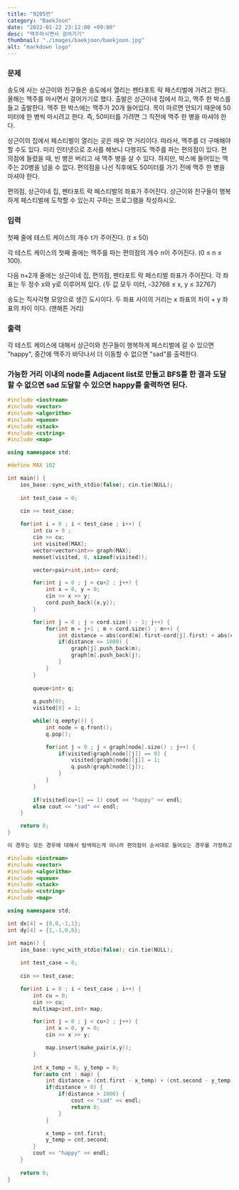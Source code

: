 ```yaml
---
title: "9205번"
category: "BaekJoon"
date: "2022-01-22 23:12:00 +09:00"
desc: "맥주마시면서 걸어가기"
thumbnail: "./images/baekjoon/baekjoon.jpg"
alt: "markdown logo"
---
```


### 문제
송도에 사는 상근이와 친구들은 송도에서 열리는 펜타포트 락 페스티벌에 가려고 한다. 올해는 맥주를 마시면서 걸어가기로 했다. 출발은 상근이네 집에서 하고, 맥주 한 박스를 들고 출발한다. 맥주 한 박스에는 맥주가 20개 들어있다. 목이 마르면 안되기 때문에 50미터에 한 병씩 마시려고 한다. 즉, 50미터를 가려면 그 직전에 맥주 한 병을 마셔야 한다.

상근이의 집에서 페스티벌이 열리는 곳은 매우 먼 거리이다. 따라서, 맥주를 더 구매해야 할 수도 있다. 미리 인터넷으로 조사를 해보니 다행히도 맥주를 파는 편의점이 있다. 편의점에 들렸을 때, 빈 병은 버리고 새 맥주 병을 살 수 있다. 하지만, 박스에 들어있는 맥주는 20병을 넘을 수 없다. 편의점을 나선 직후에도 50미터를 가기 전에 맥주 한 병을 마셔야 한다.

편의점, 상근이네 집, 펜타포트 락 페스티벌의 좌표가 주어진다. 상근이와 친구들이 행복하게 페스티벌에 도착할 수 있는지 구하는 프로그램을 작성하시오.

### 입력
첫째 줄에 테스트 케이스의 개수 t가 주어진다. (t ≤ 50)

각 테스트 케이스의 첫째 줄에는 맥주를 파는 편의점의 개수 n이 주어진다. (0 ≤ n ≤ 100).

다음 n+2개 줄에는 상근이네 집, 편의점, 펜타포트 락 페스티벌 좌표가 주어진다. 각 좌표는 두 정수 x와 y로 이루어져 있다. (두 값 모두 미터, -32768 ≤ x, y ≤ 32767)

송도는 직사각형 모양으로 생긴 도시이다. 두 좌표 사이의 거리는 x 좌표의 차이 + y 좌표의 차이 이다. (맨해튼 거리)

### 출력
각 테스트 케이스에 대해서 상근이와 친구들이 행복하게 페스티벌에 갈 수 있으면 "happy", 중간에 맥주가 바닥나서 더 이동할 수 없으면 "sad"를 출력한다. 

### 가능한 거리 이내의 node를 Adjacent list로 만들고 BFS를 한 결과 도달할 수 없으면 sad 도달할 수 있으면 happy를 출력하면 된다.

```cpp
#include <iostream>
#include <vector>
#include <algorithm>
#include <queue>
#include <stack>
#include <cstring>
#include <map>

using namespace std;

#define MAX 102

int main() {
    ios_base::sync_with_stdio(false); cin.tie(NULL);
    
    int test_case = 0;
    
    cin >> test_case;

    for(int i = 0 ; i < test_case ; i++) {
        int cu = 0 ;
        cin >> cu;
        int visited[MAX];
        vector<vector<int>> graph(MAX);
        memset(visited, 0, sizeof(visited));

        vector<pair<int,int>> cord;

        for(int j = 0 ; j < cu+2 ; j++) {
            int x = 0, y = 0;
            cin >> x >> y;
            cord.push_back({x,y});
        }

        for(int j = 0 ; j < cord.size() - 1; j++) {
            for(int m = j+1 ; m < cord.size() ; m++) {
                int distance = abs(cord[m].first-cord[j].first) + abs(cord[m].second - cord[j].second);
                if(distance <= 1000) {
                    graph[j].push_back(m);
                    graph[m].push_back(j);
                }
            }
        }
        
        queue<int> q;
        
        q.push(0);
        visited[0] = 1;

        while(!q.empty()) {
            int node = q.front();
            q.pop();

            for(int j = 0 ; j < graph[node].size() ; j++) {
                if(visited[graph[node][j]] == 0) {
                    visited[graph[node][j]] = 1;
                    q.push(graph[node][j]);
                }
            }
        }
        
        if(visited[cu+1] == 1) cout << "happy" << endl;
        else cout << "sad" << endl;
    }

    return 0;
}

이 경우는 모든 경우에 대해서 탐색하는게 아니라 편의점이 순서대로 들어오는 경우를 가정하고 풀었던 코드.

#include <iostream>
#include <vector>
#include <algorithm>
#include <queue>
#include <stack>
#include <cstring>
#include <map>

using namespace std;

int dx[4] = {0,0,-1,1};
int dy[4] = {1,-1,0,0};

int main() {
    ios_base::sync_with_stdio(false); cin.tie(NULL);
    
    int test_case = 0;
    
    cin >> test_case;

    for(int i = 0 ; i < test_case ; i++) {
        int cu = 0;
        cin >> cu;
        multimap<int,int> map;

        for(int j = 0 ; j < cu+2 ; j++) {
            int x = 0, y = 0;
            cin >> x >> y;

            map.insert(make_pair(x,y));
        }
        
        int x_temp = 0, y_temp = 0;
        for(auto cnt : map) {
            int distance = (cnt.first - x_temp) + (cnt.second - y_temp);
            if(distance > 0) {
                if(distance > 1000) {
                    cout << "sad" << endl;
                    return 0;
                }
            }

            x_temp = cnt.first;
            y_temp = cnt.second;
        }
        cout << "happy" << endl;
    }
    
    return 0;
}
```